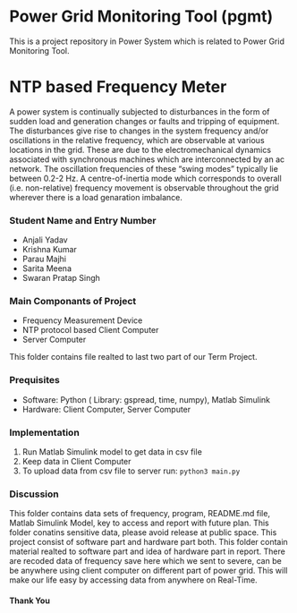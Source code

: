 # Power Grid Monitoring Tool (pgmt)
This is a project repository in Power System which is related to Power Grid Monitoring Tool.

# NTP based Frequency Meter

A power system is continually subjected to disturbances in the form of sudden load and generation changes or faults and tripping of equipment. The disturbances give rise to changes in the system frequency and/or oscillations in the relative frequency, which are observable at various locations in the grid. These are due to the electromechanical dynamics associated with synchronous machines which are interconnected by an ac network. The oscillation frequencies of these “swing modes” typically lie between 0.2-2 Hz. A centre-of-inertia mode which corresponds to overall (i.e. non-relative) frequency movement is observable throughout the grid wherever there is a load genaration imbalance.

### Student Name and Entry Number
* Anjali Yadav 
* Krishna Kumar 
* Parau Majhi 
* Sarita Meena 
* Swaran Pratap Singh 


### Main Componants of Project
* Frequency Measurement Device
* NTP protocol based Client Computer
* Server Computer

This folder contains file realted to last two part of our Term Project.

### Prequisites
* Software: Python ( Library: gspread, time, numpy), Matlab Simulink
* Hardware: Client Computer, Server Computer

### Implementation
1. Run Matlab Simulink model to get data in csv file
2. Keep data in Client Computer
3. To upload data from csv file to server run:
```python3 main.py```

### Discussion
This folder contains data sets of frequency, program, README.md file, Matlab Simulink Model, key to access and report with future plan. This folder conatins sensitive data, please avoid release at public space.
This project consist of software part and hardware part both. This folder contain material realted to software part and idea of hardware part in report. There are recoded data of frequency save here which we sent to severe, can be be anywhere using client computer on different part of power grid. This will make our life easy by accessing data from anywhere on Real-Time.



#### Thank You ####
